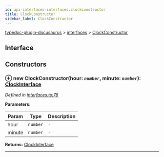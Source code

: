```yaml
---
id: api-interfaces-interfaces.clockconstructor
title: ClockConstructor
sidebar_label: ClockConstructor
---
```


[typedoc-plugin-docusaurus](api-readme.md) > [interfaces](api-modules-interfaces.md) > [ClockConstructor](api-interfaces-interfaces.clockconstructor.md)



## Interface


## Constructors



### ⊕ **new ClockConstructor**(hour: *`number`*, minute: *`number`*): [ClockInterface](api-interfaces-interfaces.clockinterface.md)


*Defined in [interfaces.ts:78](https://bitbucket.org/owner/repository_name/src/master/src/interfaces.ts?fileviewer&amp;#x3D;file-view-default#interfaces.ts-78)*



**Parameters:**

| Param | Type | Description |
| ------ | ------ | ------ |
| hour | `number`   |  - |
| minute | `number`   |  - |





**Returns:** [ClockInterface](api-interfaces-interfaces.clockinterface.md)

---


